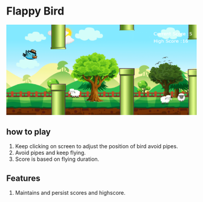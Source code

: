 # Flappy Bird

![alt text](https://github.com/prashant1gh/flappy-bird/blob/gh-pages/images/screenshot%20flappy%20bird.png?raw=true)

## how to play

1. Keep clicking on screen to adjust the position of bird avoid pipes.
2. Avoid pipes and keep flying.
3. Score is based on flying duration.

## Features

1. Maintains and persist scores and highscore.
